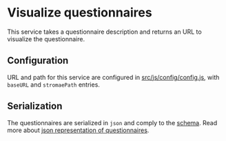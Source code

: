 # Visualize questionnaires

This service takes a questionnaire description and returns an URL to visualize the questionnaire.

## Configuration

URL and path for this service are configured in [src/js/config/config.js](https://github.com/InseeFr/Pogues/blob/master/src/js/config/config.js), with `baseURL` and `stromaePath` entries. 

## Serialization

The questionnaires are serialized in `json` and comply to the [schema](/remote-apis/schema.md). Read more about [json representation of questionnaires](/remote-apis/questionnaire-json.md).